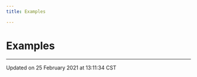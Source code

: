 ```yaml
---
title: Examples

---
```


# Examples







-------------------------------

Updated on 25 February 2021 at 13:11:34 CST
